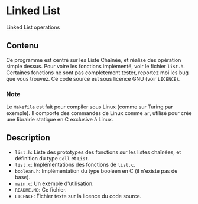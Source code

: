 # Linked List #
Linked List operations

## Contenu ##
Ce programme est centré sur les Liste Chaînée, et réalise des opération simple dessus. Pour voire les fonctions implémenté, voir le fichier `list.h`. Certaines fonctions ne sont pas complétement tester, reportez moi les bug que vous trouvez.
Ce code source est sous licence GNU (voir `LICENCE`).

### Note ###
Le `Makefile` est fait pour compiler sous Linux (comme sur Turing par exemple). Il comporte des commandes de Linux comme `ar`, utilisé pour crée une librairie statique en C exclusive à Linux.

## Description ##
* `list.h`: Liste des prototypes des fonctions sur les listes chaînées, et définition du type `Cell` et `List`.
* `list.c`: Implémentations des fonctions de `list.c`.
* `boolean.h`: Implémentation du type booléen en C (il n'existe pas de base).
* `main.c`: Un exemple d'utilisation.
* `README.MD`: Ce fichier.
* `LICENCE`: Fichier texte sur la licence du code source.
